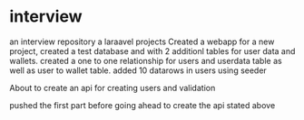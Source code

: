 # interview
an interview repository
a laraavel projects
Created a webapp for a new project, created a test database and with 2 additionl tables for user data and wallets.
created a one to one relationship for users and userdata table as well as user to wallet table.
added 10 datarows in users using seeder


About to create an api for creating users and validation

pushed the first part before going ahead to create the api stated above
